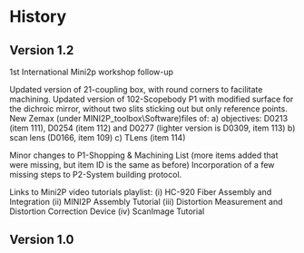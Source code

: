# History

## Version 1.2

1st International Mini2p workshop follow-up 

Updated version of 21-coupling box, with round corners to facilitate machining.
Updated version of 102-Scopebody P1 with modified surface for the dichroic mirror, without two slits sticking out but only reference points.
New Zemax (under MINI2P_toolbox\Software)files of:
a) objectives: D0213 (item 111), D0254 (item 112) and D0277 (lighter version is D0309, item 113)
b) scan lens (D0166, item 109)
c) TLens (item 114)

Minor changes to P1-Shopping & Machining List (more items added that were missing, but item ID is the same as before)
Incorporation of a few missing steps to P2-System building protocol.

Links to Mini2P video tutorials playlist:
(i) HC-920 Fiber Assembly and Integration
(ii) MINI2P Assembly Tutorial
(iii) Distortion Measurement and Distortion Correction Device
(iv) ScanImage Tutorial



## Version 1.0





